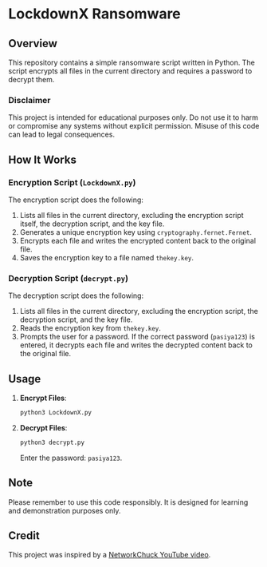 # LockdownX Ransomware

## Overview
This repository contains a simple ransomware script written in Python. The script encrypts all files in the current directory and requires a password to decrypt them.

### Disclaimer
This project is intended for educational purposes only. Do not use it to harm or compromise any systems without explicit permission. Misuse of this code can lead to legal consequences.

## How It Works

### Encryption Script (`LockdownX.py`)

The encryption script does the following:
1. Lists all files in the current directory, excluding the encryption script itself, the decryption script, and the key file.
2. Generates a unique encryption key using `cryptography.fernet.Fernet`.
3. Encrypts each file and writes the encrypted content back to the original file.
4. Saves the encryption key to a file named `thekey.key`.

### Decryption Script (`decrypt.py`)

The decryption script does the following:
1. Lists all files in the current directory, excluding the encryption script, the decryption script, and the key file.
2. Reads the encryption key from `thekey.key`.
3. Prompts the user for a password. If the correct password (`pasiya123`) is entered, it decrypts each file and writes the decrypted content back to the original file.

## Usage

1. **Encrypt Files**:
    ```sh
    python3 LockdownX.py
    ```

2. **Decrypt Files**:
    ```sh
    python3 decrypt.py
    ```

    Enter the password: `pasiya123`.

## Note
Please remember to use this code responsibly. It is designed for learning and demonstration purposes only.

## Credit
This project was inspired by a [NetworkChuck YouTube video](https://shorturl.at/bVPcn).

